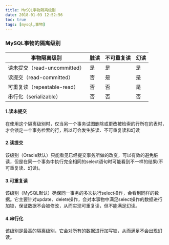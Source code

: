 ```yaml
---
title: MySQL事物隔离级别
date: 2018-01-03 12:52:56
toc: true
tags: [mysql,事物]
---
```


### MySQL事物的隔离级别

|事物隔离级别 | 脏读 | 不可重复读 | 幻读|
|-|-|-|-|
|读未提交（read-uncommitted）| 是 | 是 | 是|
|读提交（read-committed）| 否 | 是 | 是|
|可重复读（repeatable-read）| 否 | 否 | 是|
|串行化（serializable）| 否 | 否 | 否|
  
<!--more-->

#### 1.读未提交
在使用这个隔离级别时，仅当另一个事务试图删除或更改被检索的行所在的表时，才会锁定一个事务检索的行，所以可会发生脏读、不可重复读和幻读

#### 2.读提交
该级别（Oracle默认）只能看见已经提交事务所做的改变，可以有效的避免脏读，但是在同一个事务中执行完全相同的select语句时可能看到不一样的结果(不可重复读、幻读)。

#### 3.可重复读
该级别（MySQL默认）确保同一事务的多次执行select操作，会看到同样的数据。它主要针对update、delete操作，会对本事物中满足select操作的数据进行加锁，保证数据不会被修改，从而实现可重复读，但不能满足幻读。

#### 4.串行化
该级别是最高的隔离级别，它会对所有的数据进行加写锁，从而满足不会出现幻读。